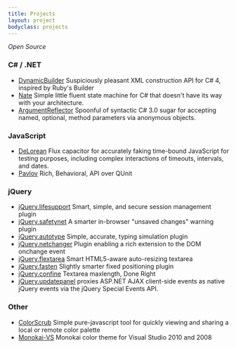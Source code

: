 ```yaml
---
title: Projects
layout: project
bodyclass: projects
---
```


*Open Source*

### C# / .NET

* [DynamicBuilder](http://github.com/mmonteleone/DynamicBuilder) <span>Suspiciously pleasant XML construction API for C# 4, inspired by Ruby's Builder</span>
* [Nate](http://github.com/mmonteleone/nate)  <span>Simple little fluent state machine for C# that doesn't have its way with your architecture.</span>
* [ArgumentReflector](http://github.com/mmonteleone/ArgumentReflector)  <span>Spoonful of syntactic C# 3.0 sugar for accepting named, optional, method parameters via anonymous objects.</span>

### JavaScript

* [DeLorean](http://github.com/mmonteleone/DeLorean) <span>Flux capacitor for accurately faking time-bound JavaScript for testing purposes, including complex interactions of timeouts, intervals, and dates.</span>
* [Pavlov](http://github.com/mmonteleone/pavlov) <span>Rich, Behavioral, API over QUnit</span>

### jQuery

* [jQuery.lifesupport](http://github.com/mmonteleone/jquery.lifesupport) <span>Smart, simple, and secure session management plugin</span>
* [jQuery.safetynet](http://github.com/mmonteleone/jquery.safetynet) <span>A smarter in-browser "unsaved changes" warning plugin</span>
* [jQuery.autotype](http://github.com/mmonteleone/jquery.autotype) <span>Simple, accurate, typing simulation plugin</span>
* [jQuery.netchanger](http://github.com/mmonteleone/jquery.netchanger) <span>Plugin enabling a rich extension to the DOM onchange event</span>
* [jQuery.flextarea](http://github.com/mmonteleone/jquery.flextarea) <span>Smart HTML5-aware auto-resizing textarea  </span>
* [jQuery.fasten](http://github.com/mmonteleone/jquery.fasten) <span>Slightly smarter fixed positioning plugin</span>
* [jQuery.confine](http://github.com/mmonteleone/jquery.confine) <span>Textarea maxlength, Done Right</span>
* [jQuery.updatepanel](http://github.com/mmonteleone/jquery.updatepanel) <span>proxies ASP.NET AJAX client-side events as native jQuery events via the jQuery Special Events API.</span>

### Other

* [ColorScrub](http://github.com/mmonteleone/colorscrub) <span>Simple pure-javascript tool for quickly viewing and sharing a local or remote color palette</span>
* [Monokai-VS](http://github.com/mmonteleone/monokai-vs) <span>Monokai color theme for Visual Studio 2010 and 2008</span>
